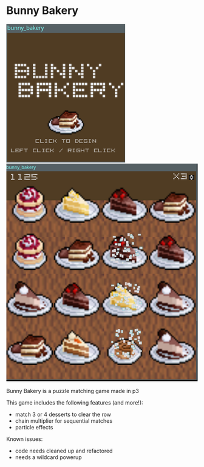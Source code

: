 # Bunny Bakery
![Bunny Bakery in P3](https://github.com/vvixi/Games/blob/main/Bunny%20Bakery/assets/bunny_bakery_title.png "Puzzle Matching Game")
![Bunny Bakery in P3](https://github.com/vvixi/Games/blob/main/Bunny%20Bakery/assets/bunny_bakery_gameplay.png "Puzzle Matching Game")

Bunny Bakery is a puzzle matching game made in p3

This game includes the following features (and more!):
* match 3 or 4 desserts to clear the row
* chain multiplier for sequential matches
* particle effects

Known issues:
* code needs cleaned up and refactored
* needs a wildcard powerup
